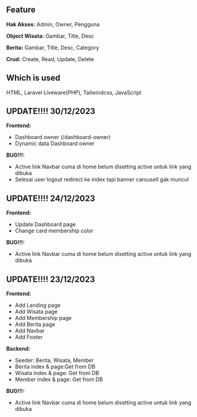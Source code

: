 ## Feature

**Hak Akses:** Admin, Owner, Pengguna

**Object Wisata:** Gambar, Title, Desc

**Berita:** Gambar, Title, Desc, Category

**Crud:** Create, Read, Update, Delete

## Which is used

HTML, Laravel Liveware(PHP), Tailwindcss, JavaScript

## UPDATE!!!! 30/12/2023

**Frontend:**

-   Dashboard owner (/dashboard-owner)
-   Dynamic data Dashboard owner

**BUG!!!:**

-   Active link Navbar cuma di home belum disetting active untuk link yang dibuka
-   Selesai user logout redirect ke index tapi banner carousell gak muncul

## UPDATE!!!! 24/12/2023

**Frontend:**

-   Update Dashboard page
-   Change card membership color

**BUG!!!:**

-   Active link Navbar cuma di home belum disetting active untuk link yang dibuka

## UPDATE!!!! 23/12/2023

**Frontend:**

-   Add Landing page
-   Add Wisata page
-   Add Membership page
-   Add Berita page
-   Add Navbar
-   Add Footer

**Backend:**

-   Seeder: Berita, Wisata, Member
-   Berita index & page:Get from DB
-   Wisata index & page: Get from DB
-   Member index & page: Get from DB

**BUG!!!:**

-   Active link Navbar cuma di home belum disetting active untuk link yang dibuka
